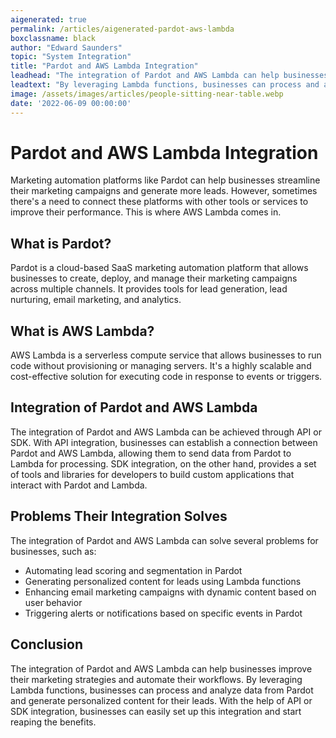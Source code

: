 ```yaml
---
aigenerated: true
permalink: /articles/aigenerated-pardot-aws-lambda
boxclassname: black
author: "Edward Saunders"
topic: "System Integration"
title: "Pardot and AWS Lambda Integration"
leadhead: "The integration of Pardot and AWS Lambda can help businesses improve their marketing strategies and automate their workflows"
leadtext: "By leveraging Lambda functions, businesses can process and analyze data from Pardot and generate personalized content for their leads. With the help of API or SDK integration, businesses can easily set up this integration and start reaping the benefits."
image: /assets/images/articles/people-sitting-near-table.webp
date: '2022-06-09 00:00:00'
---
```

<div class="arttext">  <h1>Pardot and AWS Lambda Integration</h1>
  <p>Marketing automation platforms like Pardot can help businesses streamline their marketing campaigns and generate more leads. However, sometimes there's a need to connect these platforms with other tools or services to improve their performance. This is where AWS Lambda comes in.</p>

  <h2>What is Pardot?</h2>
  <p>Pardot is a cloud-based SaaS marketing automation platform that allows businesses to create, deploy, and manage their marketing campaigns across multiple channels. It provides tools for lead generation, lead nurturing, email marketing, and analytics.</p>

  <h2>What is AWS Lambda?</h2>
  <p>AWS Lambda is a serverless compute service that allows businesses to run code without provisioning or managing servers. It's a highly scalable and cost-effective solution for executing code in response to events or triggers.</p>

  <h2>Integration of Pardot and AWS Lambda</h2>
  <p>The integration of Pardot and AWS Lambda can be achieved through API or SDK. With API integration, businesses can establish a connection between Pardot and AWS Lambda, allowing them to send data from Pardot to Lambda for processing. SDK integration, on the other hand, provides a set of tools and libraries for developers to build custom applications that interact with Pardot and Lambda.</p>

  <h2>Problems Their Integration Solves</h2>
  <p>The integration of Pardot and AWS Lambda can solve several problems for businesses, such as:</p>
  <ul>
    <li>Automating lead scoring and segmentation in Pardot</li>
    <li>Generating personalized content for leads using Lambda functions</li>
    <li>Enhancing email marketing campaigns with dynamic content based on user behavior</li>
    <li>Triggering alerts or notifications based on specific events in Pardot</li>
  </ul>

  <h2>Conclusion</h2>
  <p>The integration of Pardot and AWS Lambda can help businesses improve their marketing strategies and automate their workflows. By leveraging Lambda functions, businesses can process and analyze data from Pardot and generate personalized content for their leads. With the help of API or SDK integration, businesses can easily set up this integration and start reaping the benefits.</p>
</div>